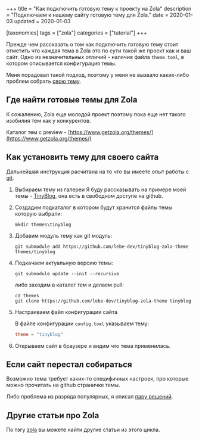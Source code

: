 +++
title = "Как подключить готовую тему к проекту на Zola"
description = "Подключаем к нашему сайту готовую тему для Zola."
date = 2020-01-03
updated = 2020-01-03

[taxonomies]
tags = ["zola"]
categories = ["tutorial"]
+++

Прежде чем рассказать о том как подключить готовую тему стоит отметить что каждая тема в Zola это по сути такой же проект
как и ваш сайт. Одно из незначительных отличий - наличие файла `theme.toml`, в котором описывается конфигурация темы.

Меня порадовал такой подход, поэтому у меня не вызвало каких-либо проблем собрать 
[свою тему](https://github.com/lebe-dev/tinyblog-zola-theme).

## Где найти готовые темы для Zola

К сожалению, Zola еще молодой проект поэтому пока еще нет такого изобилия тем как у конкурентов.

Каталог тем с preview - [https://www.getzola.org/themes/](https://www.getzola.org/themes/)

## Как установить тему для своего сайта

Дальнейшая инструкция расчитана на то что вы имеете опыт работы с [git](https://git-scm.com/book/ru/v2/%D0%92%D0%B2%D0%B5%D0%B4%D0%B5%D0%BD%D0%B8%D0%B5-%D0%9E%D1%81%D0%BD%D0%BE%D0%B2%D1%8B-Git).

1. Выбираем тему из галереи
    Я буду рассказывать на примере моей темы - [TinyBlog](https://github.com/lebe-dev/tinyblog-zola-theme), 
    она есть в свободном доступе на github.

2. Создадим подкаталог в котором будут хранится файлы темы которую выбрали:

    ```shell script
    mkdir themes\tinyblog
    ```
   
3. Добавим модуль тему как git модуль:
    ```shell script
    git submodule add https://github.com/lebe-dev/tinyblog-zola-theme themes/tinyblog
    ```
   
4. Подкачаем актуальную версию темы:
   ```shell script
   git submodule update --init --recursive 
   ```
   
   либо заходим в каталог тем и делаем pull:
   ```shell script
   cd themes
   git clone https://github.com/lebe-dev/tinyblog-zola-theme tinyblog
   ``` 
   
5. Настраиваем файл конфигурации сайта

   В файле конфигурации `config.toml` указываем тему:
   
   ```toml
   theme = "tinyblog" 
   ```
   
6. Открываем сайт в браузере и видим что тема применилась.

## Если сайт перестал собираться

Возможно тема требует каких-то специфичных настроек, про которые можно прочитать на github страничке темы.

Либо проблема из разряда популярных, я описал [пару решений](/zola-issues/).

## Другие статьи про Zola

По тэгу [zola](/tags/zola) вы можете найти другие статьи из этого цикла.

